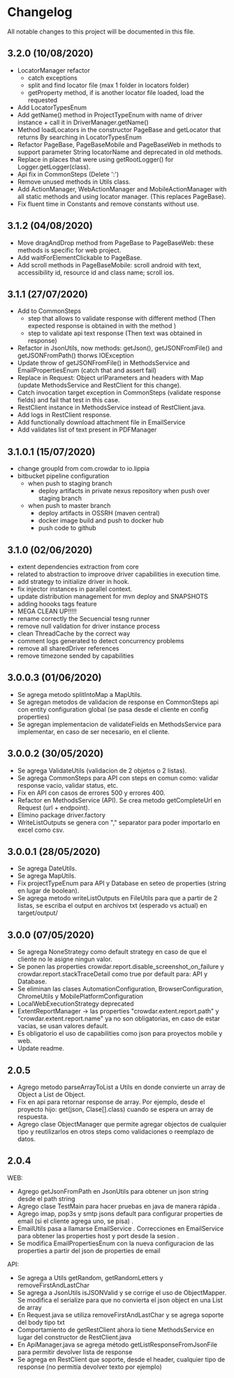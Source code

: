 # Changelog 
All notable changes to this project will be documented in this file.

## 3.2.0 (10/08/2020)
* LocatorManager refactor
  - catch exceptions
  - split and find locator file (max 1 folder in locators folder)
  - getProperty method, if is another locator file loaded, load the requested
* Add LocatorTypesEnum
* Add getName() method in ProjectTypeEnum with name of driver instance + call it in DriverManager.getName()
* Method loadLocators in the constructor PageBase and getLocator that returns By searching in LocatorTypesEnum
* Refactor PageBase, PageBaseMobile and PageBaseWeb in methods to support parameter String locatorName and deprecated in old methods.
* Replace in places that were using getRootLogger() for Logger.getLogger(class).
* Api fix in CommonSteps (Delete ':')
* Remove unused methods in Utils class.
* Add ActionManager, WebActionManager and MobileActionManager with all static methods and using locator manager. (This replaces PageBase).
* Fix fluent time in Constants and remove constants without use.

## 3.1.2 (04/08/2020)
* Move dragAndDrop method from PageBase to PageBaseWeb: these methods is specific for web project.
* Add waitForElementClickable to PageBase.
* Add scroll methods in PageBaseMobile: scroll android with text, accessibility id, resource id and class name; scroll ios.

## 3.1.1 (27/07/2020)
* Add to CommonSteps 
  - step that allows to validate response with different method (Then expected response is obtained in <entity> with the method <method>)
  - step to validate api text response (Then text <text> was obtained in response)
* Refactor in JsonUtils, now methods: getJson(), getJSONFromFile() and getJSONFromPath() thorws IOException
* Update throw of getJSONFromFile() in MethodsService and EmailPropertiesEnum (catch that and assert fail)
* Replace in Request: Object urlParameters and headers with Map (update MethodsService and RestClient for this change).
* Catch invocation target exception in CommonSteps (validate response fields) and fail that test in this case.
* RestClient instance in MethodsService instead of RestClient.java.
* Add logs in RestClient response.
* Add functionally download attachment file in EmailService
* Add validates list of text present in PDFManager
    
## 3.1.0.1 (15/07/2020)
* change groupId from com.crowdar to io.lippia
* bitbucket pipeline configuration
  - when push to staging branch
    - deploy artifacts in private nexus repository when push over staging branch
  - when push to master branch  
    - deploy artifacts in OSSRH (maven central)
    - docker image build and push to docker hub
    - push code to github
  
## 3.1.0 (02/06/2020)

* extent dependencies extraction from core
* related to abstraction to improove driver capabilities in execution time.
* add strategy to initialize driver in hook.
* fix injector instances in parallel context.
* update distribution management for mvn deploy and SNAPSHOTS
* adding hoooks tags feature
* MEGA CLEAN UP!!!!!
* rename correctly the Secuencial tesng runner
* remove null validation for driver instance process
* clean ThreadCache by the correct way
* comment logs generated to detect concurrency problems
* remove all sharedDriver references
* remove timezone sended by capabilities

## 3.0.0.3 (01/06/2020)

* Se agrega metodo splitIntoMap a MapUtils.
* Se agregan metodos de validacion de response en CommonSteps api con entity configuration global (se pasa desde el cliente en config properties)
* Se agregan implementacion de validateFields en MethodsService para implementar, en caso de ser necesario, en el cliente.

## 3.0.0.2 (30/05/2020)

* Se agrega ValidateUtils (validacion de 2 objetos o 2 listas).
* Se agrega CommonSteps para API con steps en comun como: validar response vacio, validar status, etc.
* Fix en API con casos de errores 500 y errores 400.
* Refactor en MethodsService (API). Se crea metodo getCompleteUrl en Request (url + endpoint).
* Elimino package driver.factory
* WriteListOutputs se genera con "," separator para poder importarlo en excel como csv.

## 3.0.0.1 (28/05/2020)

* Se agrega DateUtils.
* Se agrega MapUtils.
* Fix projectTypeEnum para API y Database en seteo de properties (string en lugar de boolean).
* Se agrega metodo writeListOutputs en FileUtils para que a partir de 2 listas, se escriba el output en archivos txt (esperado vs actual) en target/output/

## 3.0.0 (07/05/2020)

* Se agrega NoneStrategy como default strategy en caso de que el cliente no le asigne ningun valor.
* Se ponen las properties crowdar.report.disable_screenshot_on_failure y crowdar.report.stackTraceDetail como true por default para: API y Database.
* Se eliminan las clases AutomationConfiguration, BrowserConfiguration, ChromeUtils y MobilePlatformConfiguration
* LocalWebExecutionStrategy deprecated
* ExtentReportManager -> las properties "crowdar.extent.report.path" y "crowdar.extent.report.name" ya no son obligatorias, en caso de estar vacias, se usan valores default.
* Es obligatorio el uso de capabilities como json para proyectos mobile y web.
* Update readme.

## 2.0.5
 
* Agrego metodo parseArrayToList a Utils en donde convierte un array de Object a List de Object.
* Fix en api para retornar response de array. Por ejemplo, desde el proyecto hijo: get(json, Clase[].class) cuando se espera un array de respuesta.
* Agrego clase ObjectManager que permite agregar objectos de cualquier tipo y reutilizarlos en otros steps como validaciones o reemplazo de datos. 

## 2.0.4

WEB:

* Agrego getJsonFromPath en JsonUtils para obtener un json string desde el path string
* Agrego clase TestMain para hacer pruebas en java de manera rápida .
* Agrego imap, pop3s y smtp jsons default para configurar properties de email (si el cliente agrega uno, se pisa) .
* EmailUtils pasa a llamarse EmailService . Correcciones en EmailService para obtener las properties host y port desde la sesion .
* Se modifica EmailPropertiesEnum con la nueva configuracion de las properties a partir del json de properties de email

API:

* Se agrega a Utils getRandom, getRandomLetters y removeFirstAndLastChar
* Se agrega a JsonUtils isJSONValid y se corrige el uso de ObjectMapper. Se modifica el serialize para que no convierta el json object en una List de array
* En Request.java se utiliza removeFirstAndLastChar y se agrega soporte del body tipo txt
* Comportamiento de getRestClient ahora lo tiene MethodsService en lugar del constructor de RestClient.java
* En ApiManager.java se agrega método getListResponseFromJsonFile para permitir devolver lista de response
* Se agrega en RestClient que soporte, desde el header, cualquier tipo de response (no permitía devolver texto por ejemplo)

